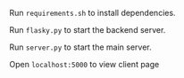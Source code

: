 Run ```requirements.sh``` to install dependencies.

Run ```flasky.py``` to start the backend server.

Run ```server.py``` to start the main server.

Open ```localhost:5000``` to view client page
